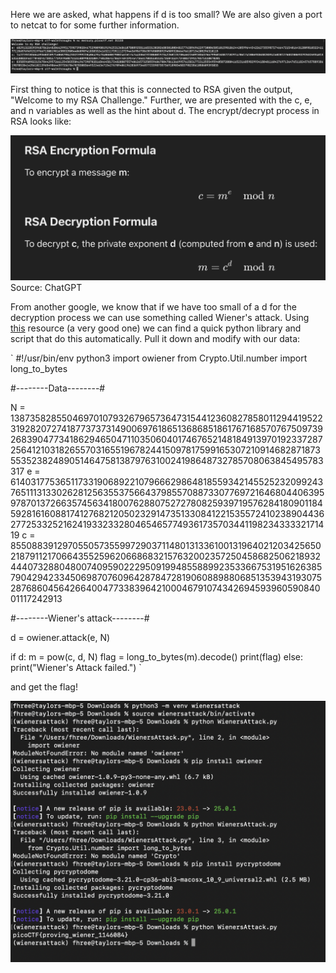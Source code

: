 Here we are asked, what happens if d is too small? We are also given a port to netcat to for some further information.

![image](images/netcat_dachshun.png)

First thing to notice is that this is connected to RSA given the output, "Welcome to my RSA Challenge." Further, we are presented with the c, e, and n variables as well as the hint about d. The encrypt/decrypt process in RSA looks like:

![image](images/rsadecenc.png)
Source: ChatGPT

From another google, we know that if we have too small of a d for the decryption process we can use something called Wiener's attack. Using [this](https://cryptohack.gitbook.io/cryptobook/untitled/low-private-component-attacks/wieners-attack) resource (a very good one) we can find a quick python library and script that do this automatically. Pull it down and modify with our data:

`
#!/usr/bin/env python3
import owiener
from Crypto.Util.number import long_to_bytes

#--------Data--------#

N = 138735828550469701079326796573647315441236082785801129441952231928207274187737373149006976186513686851861767168570767509739268390477341862946504711035060401746765214818491397019233728725641210318265570316551967824415097817599165307210914682871873553523824890514647581387976310024198648732785708063845495783317
e = 61403177536511733190689221079666298648185593421455252320992437651113133026281256355375664379855708873307769721646804406395978701372663574563418007628807527278082593971957628418090118459281616088174127682120502329147351330841221535572410238904436277253325216241933233280465465774936173570344119823433332171419
c = 85508839129705505735599729037114801313361001319640212034256502187911217066435525962066868321576320023572504586825062189324440732880480074095902229509199485588992353366753195162638579042942334506987076096428784728190608898806851353943193075287686045642664004773383964210004679107434269459396059084001117242913

#--------Wiener's attack--------#

d = owiener.attack(e, N)

if d:
    m = pow(c, d, N)
    flag = long_to_bytes(m).decode()
    print(flag)
else:
    print("Wiener's Attack failed.")
`

and get the flag!

![image](images/wiener_flag.png)